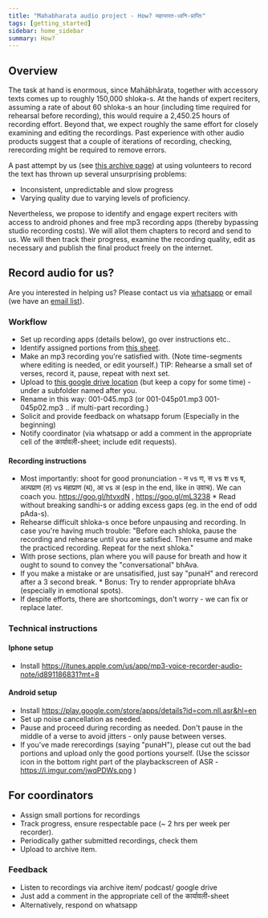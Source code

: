 ```yaml
---
title: "Mahabharata audio project - How? महाभारत-ध्वनि-प्राप्तिः"
tags: [getting_started]
sidebar: home_sidebar
summary: How?
---
```


## Overview
The task at hand is enormous, since Mahābhārata, together with accessory texts comes up to roughly 150,000 shloka-s. At the hands of expert reciters, assuming a rate of about 60 shloka-s an hour (including time required for rehearsal before recording), this would require a 2,450.25 hours of recording effort. Beyond that, we expect roughly the same effort for closely examining and editing the recordings. Past experience with other audio products suggest that a couple of iterations of recording, checking, rerecording might be required to remove errors.

A past attempt by us (see [this archive page](https://www.google.com/url?q=https://archive.org/details/mahAbhArata-mUla-paThanam-GP&sa=D&ust=1536608308745000)) at using volunteers to record the text has thrown up several unsurprising problems:

*   Inconsistent, unpredictable and slow progress
*   Varying quality due to varying levels of proficiency.

Nevertheless, we propose to identify and engage expert reciters with access to android phones and free mp3 recording apps (thereby bypassing studio recording costs). We will allot them chapters to record and send to us. We will then track their progress, examine the recording quality, edit as necessary and publish the final product freely on the internet.


## Record audio for us?
Are you interested in helping us? Please contact us via [whatsapp](https://groups.google.com/forum/#!forum/mahabharata-mulam) or email (we have an [email list](https://groups.google.com/forum/#!forum/mahabharata-mulam)).

### Workflow
* Set up recording apps (details below), go over instructions etc..
* Identify assigned portions from [this sheet](https://docs.google.com/spreadsheets/d/1sNH1AWhhoa5VATqMdLbF652s7srTG0Raa6K-sCwDR-8/edit#gid=0).
* Make an mp3 recording you're satisfied with. (Note time-segments where editing is needed, or edit yourself.) TIP: Rehearse a small set of verses, record it, pause, repeat with next set.
* Upload to [this google drive location](https://drive.google.com/drive/folders/0B1_QBT-hoqqVMUNSLVlyMlJqZDA?usp=sharing) (but keep a copy for some time) - under a subfolder named after you.
* Rename in this way: 001-045.mp3 (or 001-045p01.mp3 001-045p02.mp3 .. if multi-part recording.)
* Solicit and provide feedback on whatsapp forum (Especially in the beginning)
* Notify coordinator (via whatsapp or add a comment in the appropriate cell of the कार्यावली-sheet; include edit requests).

#### Recording instructions
* Most importantly: shoot for good pronunciation - न vs ण, स vs श vs ष, अल्पप्राण (त) vs महाप्राण (थ), आ vs अ (esp in the end, like in उवाच). We can coach you. https://goo.gl/htvxdN , https://goo.gl/mL3238
*‌ Read without breaking sandhi-s or adding excess gaps (eg. in the end of odd pAda-s). 
* Rehearse difficult shloka-s once before unpausing and recording. In case you're having much trouble: "Before each shloka, pause the recording and rehearse until you are satisfied. Then resume and make the practiced recording. Repeat for the next shloka."
* With prose sections, plan where you will pause for breath and how it ought to sound to convey the "conversational" bhAva.
* If you make a mistake or are unsatisified, just say "punaH" and rerecord after a 3 second break.
*‌ Bonus: Try to render appropriate bhAva (especially in emotional spots).
* If despite efforts, there are shortcomings, don't worry - we can fix or replace later.

### Technical instructions
#### Iphone setup
* Install https://itunes.apple.com/us/app/mp3-voice-recorder-audio-note/id891186831?mt=8

#### Android setup
* Install https://play.google.com/store/apps/details?id=com.nll.asr&hl=en
* Set up noise cancellation as needed.
* Pause and proceed during recording as needed. Don't pause in the middle of a verse to avoid jitters - only pause between verses.
* If you've made rerecordings (saying "punaH"), please cut out the bad portions and upload only the good portions yourself. (Use the scissor icon in the bottom right part of the playbackscreen of ASR - https://i.imgur.com/jwqPDWs.png )

## For coordinators
* Assign small portions for recordings
* Track progress, ensure respectable pace (~ 2 hrs per week per recorder).
* Periodically gather submitted recordings, check them
* Upload to archive item.

### Feedback
* Listen to recordings via archive item/ podcast/ google drive 
* Just add a comment in the appropriate cell of the कार्यावली-sheet
* Alternatively, respond on whatsapp